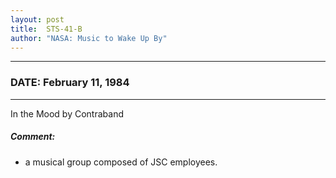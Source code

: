 ```yaml
---
layout: post
title:  STS-41-B
author: "NASA: Music to Wake Up By"
---
```


----
### DATE: February 11, 1984
----
In the Mood by Contraband

##### Comment:
* a musical group composed of JSC employees.
